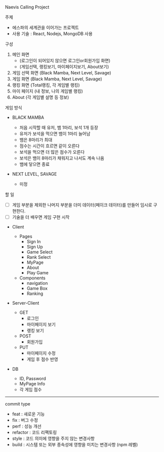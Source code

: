Naevis Calling Project

주제

- 에스파의 세계관을 이어가는 프로젝트
- 사용 기술 : React, Nodejs, MongoDB 사용

구성

1. 메인 화면
   - (로그인이 되어있지 않으면 로그인or회원가입 화면)
   - (게임선택, 랭킹보기, 마이페이지보기, About보기)
2. 게임 선택 화면 (Black Mamba, Next Level, Savage)
3. 게임 화면 (Black Mamba, Next Level, Savage)
4. 랭킹 화면 (Total랭킹, 각 게임별 랭킹)
5. 마이 페이지 (내 정보, 나의 게임별 랭킹)
6. About (각 게임별 설명 등 정보)

게임 방식

- BLACK MAMBA

  - 처음 시작할 때 유저, 뱀 1마리, 보석 1개 등장
  - 유저가 보석을 먹으면 뱀이 1마리 늘어남
  - 뱀은 8마리가 최대
  - 점수는 시간이 흐르면 같이 오른다
  - 보석을 먹으면 더 많은 점수가 오른다
  - 보석은 뱀이 8마리가 채워지고 나서도 계속 나옴
  - 뱀에 닿으면 종료

- NEXT LEVEL, SAVAGE
  - 미정

할 일

- [ ] 게임 부분을 제외한 나머지 부분을 더미 데이터(페이크 데이터)를 만들어 임시로 구현한다.
- [ ] 기술을 더 배우면 게임 구현 시작

- Client

  - Pages
    - Sign In
    - Sign Up
    - Game Select
    - Rank Select
    - MyPage
    - About
    - Play Game
  - Components
    - navigation
    - Game Box
    - Ranking

- Server-Client

  - GET
    - 로그인
    - 마이페이지 보기
    - 랭킹 보기
  - POST
    - 회원가입
  - PUT
    - 마이페이지 수정
    - 게임 후 점수 반영

- DB
  - ID, Password
  - MyPage Info
  - 각 게임 점수

---

commit type

- feat : 새로운 기능
- fix : 버그 수정
- perf : 성능 개선
- refactor : 코드 리팩토링
- style : 코드 의미에 영향을 주지 않는 변경사항
- build : 시스템 또는 외부 종속성에 영향을 미치는 변경사항 (npm 레벨)
